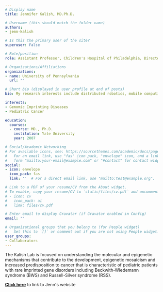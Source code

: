 ```yaml
---
# Display name
title: Jennifer Kalish, MD.Ph.D.

# Username (this should match the folder name)
authors:
- jenn-kalish

# Is this the primary user of the site?
superuser: False

# Role/position
role: Assistant Professor, Children's Hospital of Philadelphia, Director of the Beckwith-Wiedemann Syndrome Program

# Organizations/Affiliations
organizations:
- name: University of Pennsylvania
  url: ""

# Short bio (displayed in user profile at end of posts)
bio: My research interests include distributed robotics, mobile computing and programmable matter.

interests:
- Genomic Imprinting Diseases
- Pediatric Cancer

education:
  courses:
  - course: MD., Ph.D.
    institution: Yale University
    year: 2007

# Social/Academic Networking
# For available icons, see: https://sourcethemes.com/academic/docs/page-builder/#icons
#   For an email link, use "fas" icon pack, "envelope" icon, and a link in the
#   form "mailto:your-email@example.com" or "#contact" for contact widget.
social:
- icon: envelope
  icon_pack: fas
  link: ''  # For a direct email link, use "mailto:test@example.org".

# Link to a PDF of your resume/CV from the About widget.
# To enable, copy your resume/CV to `static/files/cv.pdf` and uncomment the lines below.
# - icon: cv
#   icon_pack: ai
#   link: files/cv.pdf

# Enter email to display Gravatar (if Gravatar enabled in Config)
email: ""

# Organizational groups that you belong to (for People widget)
#   Set this to `[]` or comment out if you are not using People widget.
user_groups:
- Collaborators
---
```


The Kalish Lab is focused on understanding the molecular and epigenetic mechanisms that contribute to the development, epigenetic mosaicism and increased predisposition to cancer that is characteristic of pediatric patients with rare imprinted gene disorders including Beckwith-Wiedemann syndrome (BWS) and Russell-Silver syndrome (RSS).

[**Click here**](https://www.research.chop.edu/kalish-laboratory) to link to Jenn's website
